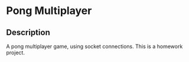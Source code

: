 Pong Multiplayer
================

## Description

A pong multiplayer game, using socket connections. This is a homework project.
